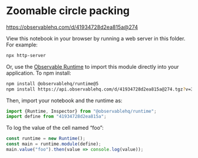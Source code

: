 # Zoomable circle packing

https://observablehq.com/d/41934728d2ea815a@274

View this notebook in your browser by running a web server in this folder. For
example:

~~~sh
npx http-server
~~~

Or, use the [Observable Runtime](https://github.com/observablehq/runtime) to
import this module directly into your application. To npm install:

~~~sh
npm install @observablehq/runtime@5
npm install https://api.observablehq.com/d/41934728d2ea815a@274.tgz?v=3
~~~

Then, import your notebook and the runtime as:

~~~js
import {Runtime, Inspector} from "@observablehq/runtime";
import define from "41934728d2ea815a";
~~~

To log the value of the cell named “foo”:

~~~js
const runtime = new Runtime();
const main = runtime.module(define);
main.value("foo").then(value => console.log(value));
~~~
